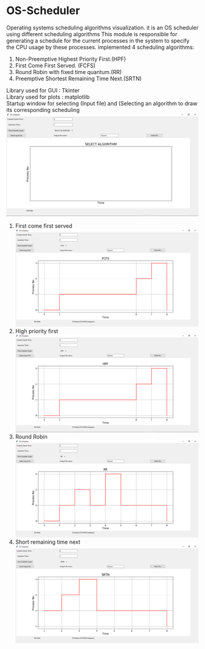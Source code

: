 # OS-Scheduler
Operating systems scheduling algorithms visualization.
it is an OS scheduler using different scheduling algorithms
This module is responsible for generating a schedule for the current processes in the system to specify the
CPU usage by these processes.
implemented 4 scheduling algorithms:
1. Non-Preemptive Highest Priority First.(HPF)
2. First Come First Served. (FCFS)
3. Round Robin with fixed time quantum.(RR)
4. Preemptive Shortest Remaining Time Next.(SRTN)

Library used for GUI : Tkinter  
Library used for plots : matplotlib  
Startup window for selecting (Input file) and (Selecting an algorithm to draw its corresponding scheduling  
![Startup window for selecting (Input file) and (Selecting an algorithm to draw its corresponding scheduling](docs/front.png)
1. First come first served  
![Startup window for selecting (Input file) and (Selecting an algorithm to draw its corresponding scheduling](docs/FCFS.png)
2. High priority first  
![Startup window for selecting (Input file) and (Selecting an algorithm to draw its corresponding scheduling](docs/HPF.png)
3. Round Robin  
![Startup window for selecting (Input file) and (Selecting an algorithm to draw its corresponding scheduling](docs/RR.png)
4. Short remaining time next  
![Startup window for selecting (Input file) and (Selecting an algorithm to draw its corresponding scheduling](docs/SRTN.png)
